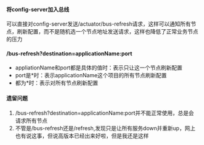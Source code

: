 #### 将config-server加入总线
可以直接对config-server发送/actuator/bus-refresh请求，这样可以通知所有节点，刷新配置，而不是随机选一个节点地址发送请求，这样也降低了正常业务节点的压力  
#### /bus-refresh?destination=applicationName:port  
* appliationName和port都是具体的值时：表示只让这一个节点刷新配置
* port是*时：表示applicationName这个项目的所有节点刷新配置
* 都为*时：表示对所有节点刷新配置
#### 遗留问题 ####


1. /bus-refresh?destination=applicationName:port并不能正常使用，总是会请求所有节点
2. 不管是/bus-refresh还是/refresh,发现只是让所有服务down并重新up，网上也有说这事，但说高版本已经出来好啦，但是我还是这样


